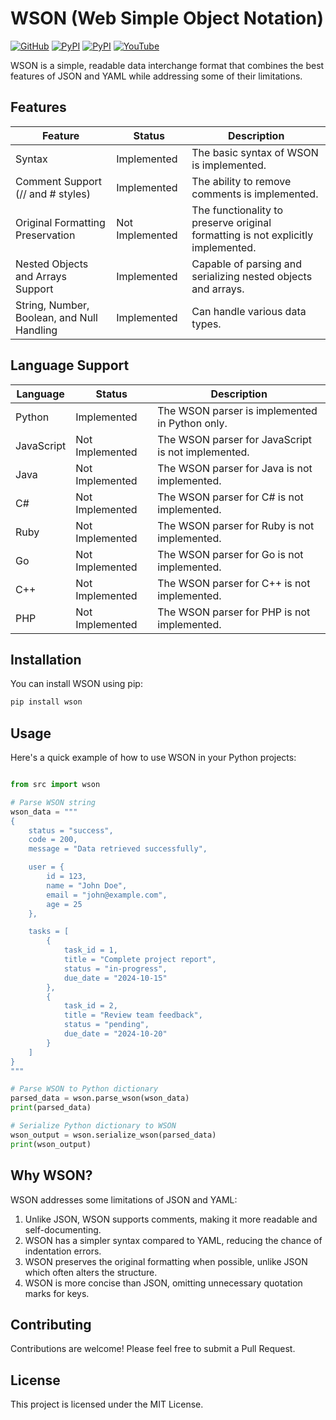 # WSON (Web Simple Object Notation)

[![GitHub](https://img.shields.io/github/license/LunaStev/wson)](https://mit-license.org/)
[![PyPI](https://img.shields.io/pypi/v/wson.svg)](https://mit-license.org/)
[![PyPI](https://img.shields.io/pypi/pyversions/wson.svg)](https://mit-license.org/)
[![YouTube](https://img.shields.io/badge/YouTube-LunaStev-red.svg?logo=youtube)](https://www.youtube.com/@luna-bee)

WSON is a simple, readable data interchange format that combines the best features of JSON and YAML while addressing some of their limitations.

## Features

| Feature                        | Status      | Description                                |
|-------------------------------|-------------|--------------------------------------------|
| Syntax                        | Implemented | The basic syntax of WSON is implemented.  |
| Comment Support (// and # styles) | Implemented | The ability to remove comments is implemented. |
| Original Formatting Preservation | Not Implemented | The functionality to preserve original formatting is not explicitly implemented. |
| Nested Objects and Arrays Support | Implemented | Capable of parsing and serializing nested objects and arrays. |
| String, Number, Boolean, and Null Handling | Implemented | Can handle various data types.             |

## Language Support

| Language                       | Status      | Description                                |
|-------------------------------|-------------|--------------------------------------------|
| Python                        | Implemented | The WSON parser is implemented in Python only. |
| JavaScript                    | Not Implemented | The WSON parser for JavaScript is not implemented. |
| Java                          | Not Implemented | The WSON parser for Java is not implemented. |
| C#                            | Not Implemented | The WSON parser for C# is not implemented. |
| Ruby                          | Not Implemented | The WSON parser for Ruby is not implemented. |
| Go                            | Not Implemented | The WSON parser for Go is not implemented. |
| C++                           | Not Implemented | The WSON parser for C++ is not implemented. |
| PHP                           | Not Implemented | The WSON parser for PHP is not implemented. |

## Installation

You can install WSON using pip:

```bash
pip install wson
```

## Usage

Here's a quick example of how to use WSON in your Python projects:

```python

from src import wson

# Parse WSON string
wson_data = """
{
    status = "success",
    code = 200,
    message = "Data retrieved successfully",

    user = {
        id = 123,
        name = "John Doe",
        email = "john@example.com",
        age = 25
    },

    tasks = [
        {
            task_id = 1,
            title = "Complete project report",
            status = "in-progress",
            due_date = "2024-10-15"
        },
        {
            task_id = 2,
            title = "Review team feedback",
            status = "pending",
            due_date = "2024-10-20"
        }
    ]
}
"""

# Parse WSON to Python dictionary
parsed_data = wson.parse_wson(wson_data)
print(parsed_data)

# Serialize Python dictionary to WSON
wson_output = wson.serialize_wson(parsed_data)
print(wson_output)
```

## Why WSON?

WSON addresses some limitations of JSON and YAML:

1. Unlike JSON, WSON supports comments, making it more readable and self-documenting.
2. WSON has a simpler syntax compared to YAML, reducing the chance of indentation errors.
3. WSON preserves the original formatting when possible, unlike JSON which often alters the structure.
4. WSON is more concise than JSON, omitting unnecessary quotation marks for keys.

## Contributing

Contributions are welcome! Please feel free to submit a Pull Request.

## License

This project is licensed under the MIT License.
